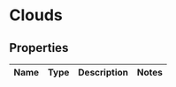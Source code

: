 # Clouds

## Properties
Name | Type | Description | Notes
------------ | ------------- | ------------- | -------------